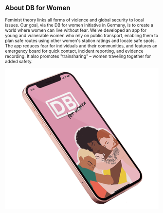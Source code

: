 ## About DB for Women

Feminist theory links all forms of violence and global security to local issues. Our goal, via the DB for women initiative in Germany, is to create a world where women can live without fear. We've developed an app for young and vulnerable women who rely on public transport, enabling them to plan safe routes using other women's station ratings and locate safe spots. The app reduces fear for individuals and their communities, and features an emergency board for quick contact, incident reporting, and evidence recording. It also promotes "trainsharing" – women traveling together for added safety.

<img src = "https://github.com/bulaikarmii/DBforWomen/blob/main/Logos_page-0002.jpg" width = "800">
